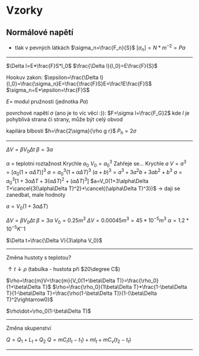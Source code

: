 # Vzorky
## Normálové napětí
- tlak v pevných látkách
$\sigma_n=\frac{F_n}{S}$
$[\sigma_n]=N*m^{-2}=Pa$

---

$\Delta l=E*\frac{F}S*l_0$
$\frac{\Delta l}{l_0}=E\frac{F}{S}$

Hookuv zakon:
$\epsilon=\frac{\Delta l}{l_0}=\frac{\sigma_n}E=\frac{\frac{F}S}E=\frac1E\frac{F}S$
$\sigma_n=E*\epsilon=\frac{F}S$

$E=$ modul pružnosti (jednotka $Pa$)

povrchové napětí $\sigma$ (ano je to víc věcí :)):
$F=\sigma l=\frac{F_G}2$
kde $l$ je pohyblivá strana či strany, může být celý obvod

kapilára blbosti
$h=\frac{2\sigma}{\rho g r}$
$P_h=2\sigma$

---

$\Delta V=\beta V_0\Delta t$
$\beta=3\alpha$

$\alpha$ = teplotní roztažnost
Krychle $a_0$
$V_0=a_0^3$
Zahřeje se…
Krychle $a$
$V=a^3=[a_0(1+\alpha\Delta T)]^3$
$a=a_0^3(1+\alpha\Delta T)^3$
$(a+b)^3=a^3+3a^2b+3ab^2+b^3$
$a=a_0^3[1+3\alpha\Delta T+3(\alpha\Delta T)^2+(\alpha\Delta T)^3]$
$a=V_0(1+3\alpha\Delta T+\cancel{3(\alpha\Delta T)^2}+\cancel{(\alpha\Delta T)^3})$
→ daji se zanedbat, male hodnoty

$a=V_0(1+3\alpha\Delta T)$

$\Delta V=\beta V_0\Delta t$
$\beta=3\alpha$
$V_0=0.25m^3$
$\Delta V=0.00045m^3=45*10^{-5}m^3$
$\alpha=1.2*10^{-5}K^-1$

$\Delta t=\frac{\Delta V}{3\alpha V_0}$

---

Změna hustoty s teplotou?

$\uparrow t\downarrow\rho$ (tabulka - hustota při $20\degree C$)

$\rho=\frac{m}V=\frac{m}{V_0(1+\beta\Delta T)}=\frac{\rho_0}{1+\beta\Delta T}$
$\rho=\frac{\rho_0}{1\beta\Delta T}*\frac{1-\beta\Delta T}{1-\beta\Delta T}=\frac{\rho(1-\beta\Delta T)}{1-(\beta\Delta T)^2\rightarrow0}$

$\rho\dot=\rho_0(1-\beta\Delta T)$

---

Změna skupenství

$Q=Q_1+L_t+Q_2$
$Q=mC_l(t_t-t_1)+ml_t+mC_v(t_2-t_t)$

---

